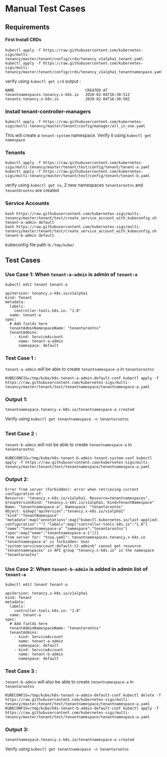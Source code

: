 # **Manual Test Cases**

## Requirements

#### First Install CRDs
```
kubectl apply -f https://raw.githubusercontent.com/kubernetes-sigs/multi-tenancy/master/tenant/config/crds/tenancy_v1alpha1_tenant.yaml
kubectl apply -f https://raw.githubusercontent.com/kubernetes-sigs/multi-tenancy/master/tenant/config/crds/tenancy_v1alpha1_tenantnamespace.yaml
```
verify using `kubectl get crd`
output :
```
NAME                                CREATED AT
tenantnamespaces.tenancy.x-k8s.io   2020-02-04T16:30:51Z
tenants.tenancy.x-k8s.io            2020-02-04T16:30:50Z
```

### Install tenant-controller-managers
```
kubectl apply -f https://raw.githubusercontent.com/kubernetes-sigs/multi-tenancy/master/tenant/config/manager/all_in_one.yaml
```
This will create a `tenant-system` namespace. Verify it using `kubectl get namespace`
 
### Tenants 
``` 
kubectl apply -f https://raw.githubusercontent.com/kubernetes-sigs/multi-tenancy/master/tenant/test/config/tenant/tenant-a.yaml
kubectl apply -f https://raw.githubusercontent.com/kubernetes-sigs/multi-tenancy/master/tenant/test/config/tenant/tenant-b.yaml
```
verify using `kubectl get ns`, 2 new namespaces `tenantarootns` and `tenantbrootns` are created

### Service Accounts
```
bash https://raw.githubusercontent.com/kubernetes-sigs/multi-tenancy/master/tenant/test/create_service_account_with_kubeconfig.sh tenant-a-admin default
bash https://raw.githubusercontent.com/kubernetes-sigs/multi-tenancy/master/tenant/test/create_service_account_with_kubeconfig.sh tenant-b-admin default
```

kubeconfig file path is `/tmp/kube/`


## Test Cases

### Use Case 1: When `tenant-a-admin` is admin of `tenant-a`

``` 
kubectl edit tenant tenant-a
```

``` 
apiVersion: tenancy.x-k8s.io/v1alpha1
kind: Tenant
metadata:
  labels:
    controller-tools.k8s.io: "1.0"
  name: tenant-a
spec:
  # Add fields here
  tenantAdminNamespaceName: "tenantarootns"
  tenantAdmins:
    - kind: ServiceAccount
      name: tenant-a-admin
      namespace: default
```

### Test Case 1 : 
`tenant-a-admin` will be able to create `tenantnamespace-a` in `tenantarootns`

```
KUBECONFIG=/tmp/kube/k8s-tenant-a-admin-default-conf kubectl apply -f https://raw.githubusercontent.com/kubernetes-sigs/multi-tenancy/master/tenant/test/tenantnamespace/tenantnamespace-a.yaml
```

### Output 1:
```tenantnamespace.tenancy.x-k8s.io/tenantnamespace-a created```

Verify using `kubectl get tenantnamespace -n tenantarootns`

##

### Test Case 2 : 
`tenant-b-admin` will not be able to create `tenantnamespace-a` in `tenantarootns`

```
KUBECONFIG=/tmp/kube/k8s-tenant-b-admin-tenant-system-conf kubectl apply -f https://raw.githubusercontent.com/kubernetes-sigs/multi-tenancy/master/tenant/test/tenantnamespace/tenantnamespace-a.yaml
```

### Output 2:
```
Error from server (Forbidden): error when retrieving current configuration of:
Resource: "tenancy.x-k8s.io/v1alpha1, Resource=tenantnamespaces", GroupVersionKind: "tenancy.x-k8s.io/v1alpha1, Kind=TenantNamespace"
Name: "tenantnamespace-a", Namespace: "tenantarootns"
Object: &{map["apiVersion":"tenancy.x-k8s.io/v1alpha1" "kind":"TenantNamespace" "metadata":map["annotations":map["kubectl.kubernetes.io/last-applied-configuration":""] "labels":map["controller-tools.k8s.io":"1.0"] "name":"tenantnamespace-a" "namespace":"tenantarootns"] "spec":map["name":"tenantnamespace-a-1"]]}
from server for: "tnsa.yaml": tenantnamespaces.tenancy.x-k8s.io "tenantnamespace-a" is forbidden: User "system:serviceaccount:default:t2-adminb" cannot get resource "tenantnamespaces" in API group "tenancy.x-k8s.io" in the namespace "tenantarootns"
```

##

### Use Case 2: When `tenant-b-admin` is added in admin list of `tenant-a`

``` 
kubectl edit tenant tenant-a
```

``` 
apiVersion: tenancy.x-k8s.io/v1alpha1
kind: Tenant
metadata:
  labels:
    controller-tools.k8s.io: "1.0"
  name: tenant-a
spec:
  # Add fields here
  tenantAdminNamespaceName: "tenantarootns"
  tenantAdmins:
    - kind: ServiceAccount
      name: tenant-a-admin
      namespace: default
    - kind: ServiceAccount
      name: tenant-b-admin
      namespace: default
```


### Test Case 3 : 
`tenant-b-admin` will also be able to create `tenantnamespace-a` in `tenantarootns`

``` 
KUBECONFIG=/tmp/kube/k8s-tenant-a-admin-default-conf kubectl delete -f https://raw.githubusercontent.com/kubernetes-sigs/multi-tenancy/master/tenant/test/tenantnamespace/tenantnamespace-a.yaml
KUBECONFIG=/tmp/kube/k8s-tenant-b-admin-default-conf kubectl apply -f https://raw.githubusercontent.com/kubernetes-sigs/multi-tenancy/master/tenant/test/tenantnamespace/tenantnamespace-a.yaml
```

### Output 3:
```
tenantnamespace.tenancy.x-k8s.io/tenantnamespace-a created
```

Verify using `kubectl get tenantnamespace -n tenantarootns`










